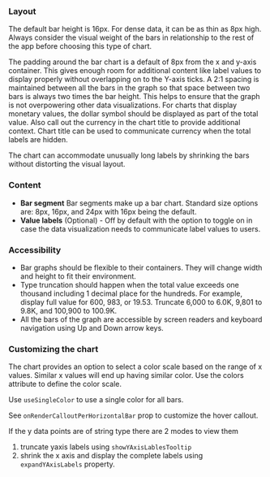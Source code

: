### Layout

The default bar height is 16px. For dense data, it can be as thin as 8px high. Always consider the visual weight of the bars in relationship to the rest of the app before choosing this type of chart.

The padding around the bar chart is a default of 8px from the x and y-axis container. This gives enough room for additional content like label values to display properly without overlapping on to the Y-axis ticks. A 2:1 spacing is maintained between all the bars in the graph so that space between two bars is always two times the bar height. This helps to ensure that the graph is not overpowering other data visualizations. For charts that display monetary values, the dollar symbol should be displayed as part of the total value. Also call out the currency in the chart title to provide additional context. Chart title can be used to communicate currency when the total labels are hidden.

The chart can accommodate unusually long labels by shrinking the bars without distorting the visual layout.

### Content

- **Bar segment** Bar segments make up a bar chart. Standard size options are: 8px, 16px, and 24px with 16px being the default.
- **Value labels** (Optional) - Off by default with the option to toggle on in case the data visualization needs to communicate label values to users.

### Accessibility

- Bar graphs should be flexible to their containers. They will change width and height to fit their environment.
- Type truncation should happen when the total value exceeds one thousand including 1 decimal place for the hundreds. For example, display full value for 600, 983, or 19.53. Truncate 6,000 to 6.0K, 9,801 to 9.8K, and 100,900 to 100.9K.
- All the bars of the graph are accessible by screen readers and keyboard navigation using Up and Down arrow keys.

### Customizing the chart

The chart provides an option to select a color scale based on the range of x values. Similar x values will end up having similar color. Use the colors attribute to define the color scale.

Use `useSingleColor` to use a single color for all bars.

See `onRenderCalloutPerHorizontalBar` prop to customize the hover callout.

If the y data points are of string type there are 2 modes to view them

1. truncate yaxis labels using `showYAxisLablesTooltip`
2. shrink the x axis and display the complete labels using `expandYAxisLabels` property.
